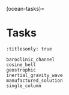 (ocean-tasks)=

# Tasks

```{toctree}
:titlesonly: true

baroclinic_channel
cosine_bell
geostrophic
inertial_gravity_wave
manufactured_solution
single_column
```
